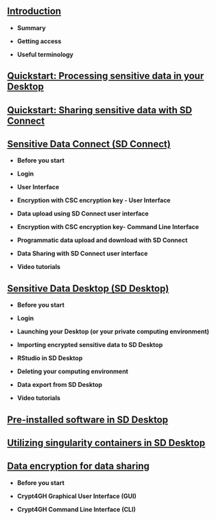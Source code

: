 
## [Introduction](./intro.md)

   
   * **Summary**
   
   * **Getting access**
   
   * **Useful terminology**
   

## [Quickstart: Processing sensitive data in your Desktop](./quickguide.md)


## [Quickstart: Sharing sensitive data with SD Connect](./quickguide_transfer.md)    

  
## [Sensitive Data Connect (SD Connect)](./sd_connect.md)
   
 * **Before you start**

 * **Login**
   
 * **User Interface**
 
 * **Encryption with CSC encryption key - User Interface**
   
 * **Data upload using SD Connect user interface**
 
 * **Encryption with CSC encryption key- Command Line Interface**
       
 * **Programmatic data upload and download with SD Connect**
 
 * **Data Sharing with SD Connect user interface**
 
 * **Video tutorials**
   
  

## [Sensitive Data Desktop (SD Desktop)](./sd_desktop.md)

  * **Before you start**

  * **Login**

  * **Launching your Desktop (or your private computing environment)**

  * **Importing encrypted sensitive data to SD Desktop**

  * **RStudio in SD Desktop**

  * **Deleting your computing environment**

  * **Data export from SD Desktop**
  
  * **Video tutorials**



## [Pre-installed software in SD Desktop](./pre-installed_software.md)


## [Utilizing singularity containers in SD Desktop](sd-desktop-singularity.md)


## [Data encryption for data sharing](./crypt4gh_client.md )
  
  * **Before you start**

  * **Crypt4GH Graphical User Interface (GUI)**

  * **Crypt4GH Command Line Interface (CLI)**

  

